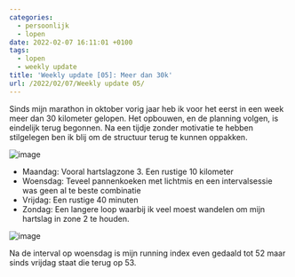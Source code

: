 ```yaml
---
categories:
  - persoonlijk
  - lopen
date: 2022-02-07 16:11:01 +0100
tags:
  - lopen
  - weekly update
title: 'Weekly update [05]: Meer dan 30k'
url: /2022/02/07/Weekly update 05/
---
```


Sinds mijn marathon in oktober vorig jaar heb ik voor het eerst in een week meer dan 30 kilometer gelopen. Het opbouwen, en de planning volgen, is eindelijk terug begonnen. Na een tijdje zonder motivatie te hebben stilgelegen ben ik blij om de structuur terug te kunnen oppakken.

![image](/img/weeklyupdate05/polar.png)

- Maandag: Vooral hartslagzone 3. Een rustige 10 kilometer
- Woensdag: Teveel pannenkoeken met lichtmis en een intervalsessie was geen al te beste combinatie
- Vrijdag: Een rustige 40 minuten
- Zondag: Een langere loop waarbij ik veel moest wandelen om mijn hartslag in zone 2 te houden.

![image](/img/weeklyupdate05/strava.jpeg)

Na de interval op woensdag is mijn running index even gedaald tot 52 maar sinds vrijdag staat die terug op 53.